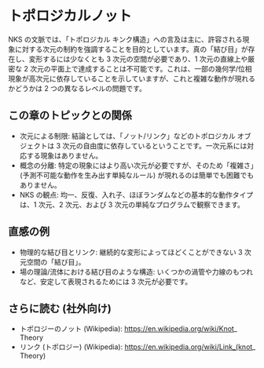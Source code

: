 # トポロジカルノット

NKS の文脈では、「トポロジカル キンク構造」への言及は主に、許容される現象に対する次元の制約を強調することを目的としています。真の「結び目」が存在し、変形するには少なくとも 3 次元の空間が必要であり、1 次元の直線上や厳密な 2 次元の平面上で達成することは不可能です。これは、一部の幾何学/位相現象が高次元に依存していることを示していますが、これと複雑な動作が現れるかどうかは 2 つの異なるレベルの問題です。

## この章のトピックとの関係
- 次元による制限: 結論としては、「ノット/リンク」などのトポロジカル オブジェクトは 3 次元の自由度に依存しているということです。一次元系には対応する現象はありません。
- 概念の分離: 特定の現象にはより高い次元が必要ですが、そのため「複雑さ」(予測不可能な動作を生み出す単純なルール) が現れるのは簡単でも困難でもありません。
- NKS の観点: 均一、反復、入れ子、ほぼランダムなどの基本的な動作タイプは、1 次元、2 次元、および 3 次元の単純なプログラムで観察できます。

## 直感の例
- 物理的な結び目とリンク: 継続的な変形によってほどくことができない 3 次元空間の「結び目」。
- 場の理論/流体における結び目のような構造: いくつかの渦管や力線のもつれなど、安定して表現されるためには 3 次元が必要です。

## さらに読む (社外向け)
- トポロジーのノット (Wikipedia): https://en.wikipedia.org/wiki/Knot_ Theory
- リンク (トポロジー) (Wikipedia): https://en.wikipedia.org/wiki/Link_(knot_ Theory)